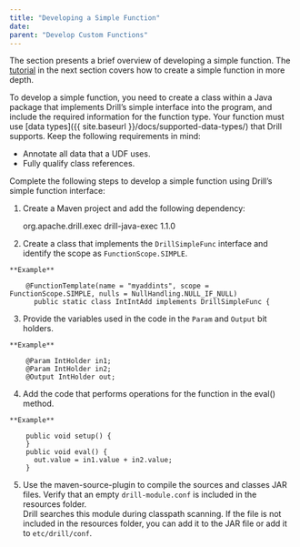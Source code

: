 ```yaml
---
title: "Developing a Simple Function"
date: 
parent: "Develop Custom Functions"
---
```

The section presents a brief overview of developing a simple function. The [tutorial]({{site.baseurl}}/docs/tutorial-develop-a-simple-function/) in the next section covers how to create a simple function in more depth.

To develop a simple function, you need to create a class within a Java package that implements Drill’s simple interface
into the program, and include the required information for the function type.
Your function must use [data types]({{ site.baseurl }}/docs/supported-data-types/) that Drill supports. Keep the following requirements in mind:

* Annotate all data that a UDF uses.
* Fully qualify class references.

Complete the following steps to develop a simple function using Drill’s simple
function interface:

  1. Create a Maven project and add the following dependency:
  
		<dependency>
		<groupId>org.apache.drill.exec</groupId>
		<artifactId>drill-java-exec</artifactId>
		<version>1.1.0</version>
		</dependency>

  2. Create a class that implements the `DrillSimpleFunc` interface and identify the scope as `FunctionScope.SIMPLE`.

	**Example**
	
		@FunctionTemplate(name = "myaddints", scope = FunctionScope.SIMPLE, nulls = NullHandling.NULL_IF_NULL)
		  public static class IntIntAdd implements DrillSimpleFunc {

  3. Provide the variables used in the code in the `Param` and `Output` bit holders.

	**Example**
	
		@Param IntHolder in1;
		@Param IntHolder in2;
		@Output IntHolder out;

  4. Add the code that performs operations for the function in the eval() method.

	**Example**
	
		public void setup() {
		}
		public void eval() {
		  out.value = in1.value + in2.value;
		}

  5. Use the maven-source-plugin to compile the sources and classes JAR files. Verify that an empty `drill-module.conf` is included in the resources folder.   
Drill searches this module during classpath scanning. If the file is not
included in the resources folder, you can add it to the JAR file or add it to
`etc/drill/conf`.

